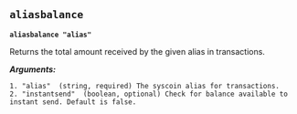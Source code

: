 ## **`aliasbalance`**

**`aliasbalance "alias"`**

Returns the total amount received by the given alias in transactions.

***Arguments:***

```
1. "alias"  (string, required) The syscoin alias for transactions.
2. "instantsend"  (boolean, optional) Check for balance available to instant send. Default is false.
```
